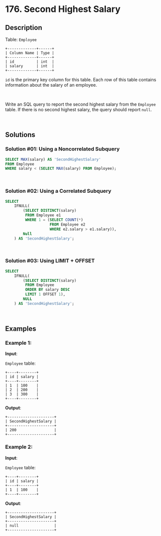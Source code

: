 # 176. Second Highest Salary

## Description

Table: `Employee`
```
+-------------+------+
| Column Name | Type |
+-------------+------+
| id          | int  |
| salary      | int  |
+-------------+------+
```
`id` is the primary key column for this table. Each row of this table contains information about the salary of an employee.

<br> 

Write an SQL query to report the second highest salary from the `Employee` table. If there is no second highest salary, the query should report `null`.

<br>

## Solutions

### Solution #01: Using a Noncorrelated Subquery

```sql
SELECT MAX(salary) AS 'SecondHighestSalary'
FROM Employee
WHERE salary < (SELECT MAX(salary) FROM Employee);
```

<br> 

### Solution #02: Using a Correlated Subquery

```sql
SELECT
    IFNULL(
        (SELECT DISTINCT(salary)
         FROM Employee e1
         WHERE 1 = (SELECT COUNT(*)
                    FROM Employee e2
                    WHERE e2.salary > e1.salary)),
        Null
    ) AS 'SecondHighestSalary';
```

<br> 

### Solution #03: Using LIMIT + OFFSET

```sql
SELECT
    IFNULL(
        (SELECT DISTINCT(salary)
         FROM Employee
         ORDER BY salary DESC
         LIMIT 1 OFFSET 1),
        NULL
    ) AS 'SecondHighestSalary';
```

<br>

## Examples

### Example 1:

**Input**:

`Employee` table:
```
+----+--------+
| id | salary |
+----+--------+
| 1  | 100    |
| 2  | 200    |
| 3  | 300    |
+----+--------+
```
**Output**:
```
+---------------------+
| SecondHighestSalary |
+---------------------+
| 200                 |
+---------------------+
```

### Example 2:

**Input**:

`Employee` table:
```
+----+--------+
| id | salary |
+----+--------+
| 1  | 100    |
+----+--------+
```
**Output**:
```
+---------------------+
| SecondHighestSalary |
+---------------------+
| null                |
+---------------------+
```
